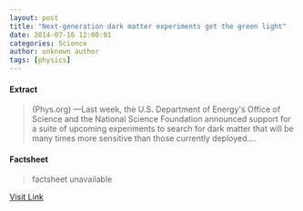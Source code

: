 ```yaml
---
layout: post
title: "Next-generation dark matter experiments get the green light"
date: 2014-07-16 12:00:01
categories: Science
author: unknown author
tags: [physics]
---
```



#### Extract
>(Phys.org) —Last week, the U.S. Department of Energy's Office of Science and the National Science Foundation announced support for a suite of upcoming experiments to search for dark matter that will be many times more sensitive than those currently deployed....

#### Factsheet
>factsheet unavailable

[Visit Link](http://phys.org/news324714533.html)



